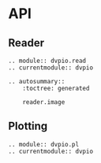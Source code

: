 # API

## Reader

```{eval-rst}
.. module:: dvpio.read
.. currentmodule:: dvpio

.. autosummary::
    :toctree: generated

    reader.image
```

## Plotting

```{eval-rst}
.. module:: dvpio.pl
.. currentmodule:: dvpio

```

